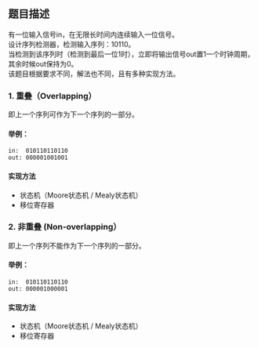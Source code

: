 ## 题目描述
有一位输入信号in，在无限长时间内连续输入一位信号。  
设计序列检测器，检测输入序列：10110。  
当检测到该序列时（检测到最后一位1时），立即将输出信号out置1一个时钟周期，其余时候out保持为0。  
该题目根据要求不同，解法也不同，且有多种实现方法。
### 1. 重叠（Overlapping）
即上一个序列可作为下一个序列的一部分。  
#### 举例：  
```
in:  010110110110  
out: 000001001001
```
#### 实现方法
* 状态机（Moore状态机 / Mealy状态机）
* 移位寄存器
### 2. 非重叠 (Non-overlapping）
即上一个序列不能作为下一个序列的一部分。  
#### 举例： 
```
in:  010110110110  
out: 000001000001
```
#### 实现方法
* 状态机（Moore状态机 / Mealy状态机）
* 移位寄存器
